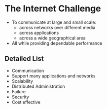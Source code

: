 # The Internet Challenge
- To communicate at large and small scale:
    - across networks over different media
    - across applications
    - across a wide geographical area
- All while providing dependable performance

## Detailed List
- Communication
- Support many applications and networks
- Scalability
- Distributed Administration
- Failure
- Security
- Cost effective